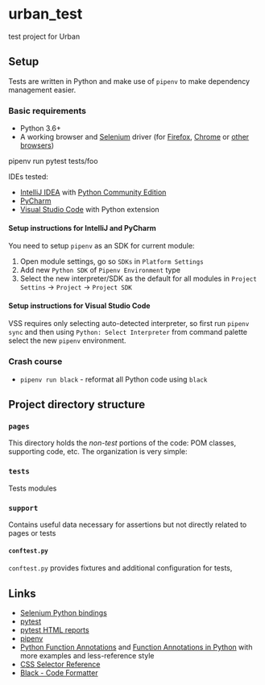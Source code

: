 # urban_test
test project for Urban

## Setup

Tests are written in Python and make use of `pipenv` to make dependency management easier.

### Basic requirements

  * Python 3.6+
  * A working browser and [Selenium](https://www.seleniumhq.org/) driver (for [Firefox](https://github.com/mozilla/geckodriver), [Chrome](http://chromedriver.chromium.org/) or [other browsers](https://www.seleniumhq.org/download/))

pipenv run pytest tests/foo


IDEs tested:

  * [IntelliJ IDEA](https://www.jetbrains.com/idea/) with [Python Community Edition](https://plugins.jetbrains.com/plugin/7322-python-community-edition)
  * [PyCharm](https://www.jetbrains.com/pycharm/)
  * [Visual Studio Code](https://code.visualstudio.com/) with Python extension

#### Setup instructions for IntelliJ and PyCharm

You need to setup `pipenv` as an SDK for current module:

 1. Open module settings, go so `SDKs` in `Platform Settings`
 2. Add new `Python SDK` of `Pipenv Environment` type
 3. Select the new interpreter/SDK as the default for all modules in `Project Settins` -> `Project` -> `Project SDK`

#### Setup instructions for Visual Studio Code

VSS requires only selecting auto-detected interpreter, so first run `pipenv sync` and then using `Python: Select Interpreter` from command palette select the new `pipenv` environment.

### Crash course

  * `pipenv run black` - reformat all Python code using `black`
  
  
## Project directory structure

### `pages`

This directory holds the *non-test* portions of the code: POM classes, supporting code, etc. The organization is very simple:

### `tests`

Tests modules

### `support`
Contains useful data necessary for assertions but not directly related to pages or tests

#### `conftest.py`

`conftest.py` provides fixtures and additional configuration for tests, 

## Links

  * [Selenium Python bindings](https://seleniumhq.github.io/selenium/docs/api/py/index.html)
  * [pytest](https://docs.pytest.org/en/latest/contents.html)
  * [pytest HTML reports](https://pypi.org/project/pytest-html/)
  * [pipenv](https://pipenv.readthedocs.io/en/latest/)
  * [Python Function Annotations](https://www.python.org/dev/peps/pep-3107/) and [Function Annotations in Python](https://www.geeksforgeeks.org/function-annotations-python/) with more examples and less-reference style
  * [CSS Selector Reference](https://www.w3schools.com/cssref/css_selectors.asp)
  * [Black - Code Formatter](https://github.com/psf/black)
